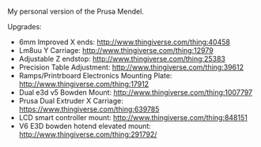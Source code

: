 My personal version of the Prusa Mendel.

Upgrades:

* 6mm Improved X ends: http://www.thingiverse.com/thing:40458
* Lm8uu Y Carriage: http://www.thingiverse.com/thing:12979
* Adjustable Z endstop: http://www.thingiverse.com/thing:25383
* Precision Table Adjustment: http://www.thingiverse.com/thing:39612
* Ramps/Printrboard Electronics Mounting Plate: http://www.thingiverse.com/thing:17912
* Dual e3d v5 Bowden Mount: http://www.thingiverse.com/thing:1007797
* Prusa Dual Extruder X Carriage: https://www.thingiverse.com/thing:639785
* LCD smart controller mount: http://www.thingiverse.com/thing:848151
* V6 E3D bowden hotend elevated mount: http://www.thingiverse.com/thing:291792/
